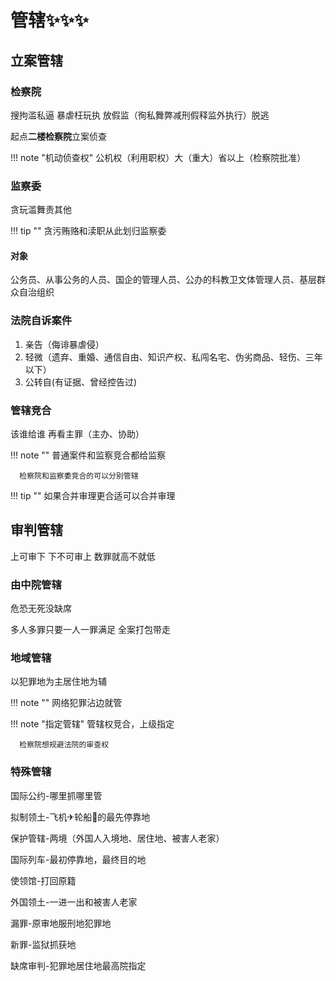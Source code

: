 # 管辖✨✨✨

## 立案管辖

### 检察院
搜拘滥私逼 暴虐枉玩执 放假监（徇私舞弊减刑假释监外执行）脱逃

起点**二楼检察院**立案侦查

!!! note "机动侦查权"
        公机权（利用职权）大（重大）省以上（检察院批准）


### 监察委
贪玩滥舞责其他

!!! tip ""
        贪污贿赂和渎职从此划归监察委
#### 对象
公务员、从事公务的人员、国企的管理人员、公办的科教卫文体管理人员、基层群众自治组织



### 法院自诉案件

1. 亲告（侮诽暴虐侵）
2. 轻微（遗弃、重婚、通信自由、知识产权、私闯名宅、伪劣商品、轻伤、三年以下）
3. 公转自(有证据、曾经控告过)

### 管辖竞合
该谁给谁 再看主罪（主办、协助）

!!! note ""
      普通案件和监察竞合都给监察

      检察院和监察委竞合的可以分别管辖

!!! tip ""
      如果合并审理更合适可以合并审理

## 审判管辖

上可审下 下不可审上 数罪就高不就低


### 由中院管辖
危恐无死没缺席

多人多罪只要一人一罪满足 全案打包带走

### 地域管辖

以犯罪地为主居住地为辅

!!! note ""
      网络犯罪沾边就管

!!! note "指定管辖"
      管辖权竞合，上级指定

      检察院想规避法院的审查权

### 特殊管辖

国际公约-哪里抓哪里管

拟制领土-飞机✈轮船🚢的最先停靠地

保护管辖-两境（外国人入境地、居住地、被害人老家）

国际列车-最初停靠地，最终目的地

使领馆-打回原籍

外国领土-一进一出和被害人老家

漏罪-原审地服刑地犯罪地

新罪-监狱抓获地

缺席审判-犯罪地居住地最高院指定